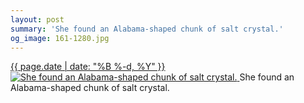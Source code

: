 ```yaml
---
layout: post
summary: 'She found an Alabama-shaped chunk of salt crystal.'
og_image: 161-1280.jpg
---
```


<p>
 <time>
  <a href="/161">
   {{ page.date | date: "%B %-d, %Y" }}
  </a>
 </time>
 <a href="/161">
  <img alt="She found an Alabama-shaped chunk of salt crystal." sizes="(min-width: 700px) 50vw, calc(100vw - 2rem)" src="{{ site.assets_url }}/161-640.jpg" srcset="{{ site.assets_url }}/161-1280.jpg 1280w, {{ site.assets_url }}/161-960.jpg 960w, {{ site.assets_url }}/161-640.jpg 640w, {{ site.assets_url }}/161-320.jpg 320w"/>
 </a>
 <span>
  She found an Alabama-shaped chunk of salt crystal.
 </span>
</p>
